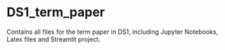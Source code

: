 # DS1_term_paper
Contains all files for the term paper in DS1, including Jupyter Notebooks, Latex files and Streamlit project.
